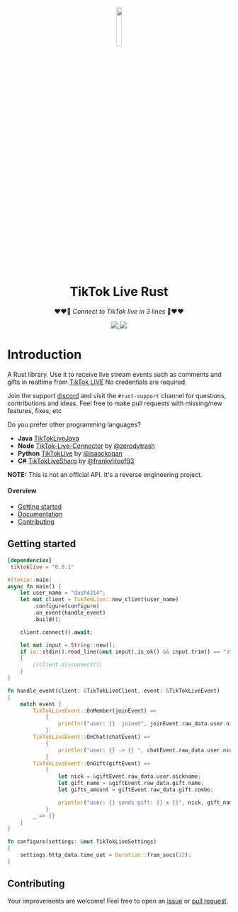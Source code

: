 <div align="center" >
<a target="blank" >
<img src="https://github.com/jwdeveloper/TikTokLiveRust/assets/79764581/5ae5385c-d31a-40d9-aa5c-9c8b06aae161" width="15%" >
</a>
</div>
<div align="center" >
<h1>TikTok Live Rust</h1>

❤️❤️🎁 *Connect to TikTok live in 3 lines* 🎁❤️❤️

<div align="center" >

<a href="https://crates.io/crates/tiktoklive" target="blank" >
<img src="https://img.shields.io/crates/v/tiktoklive.svg" >
</a>

<a href="https://discord.gg/e2XwPNTBBr" target="blank" >
<img src="https://img.shields.io/discord/977648006063091742.svg?color=7289da&logo=discord&style=flat-square" >
</a>

</div>
</div>

# Introduction
A Rust library. Use it to receive live stream events such as comments and gifts in realtime from [TikTok LIVE](https://www.tiktok.com/live) No credentials are required.

Join the support [discord](https://discord.gg/e2XwPNTBBr) and visit the `#rust-support` channel for questions, contributions and ideas. Feel free to make pull requests with missing/new features, fixes, etc

Do you prefer other programming languages?
- **Java**   [TikTokLiveJava](https://github.com/jwdeveloper/TikTokLiveJava)
- **Node**   [TikTok-Live-Connector](https://github.com/zerodytrash/TikTok-Live-Connector) by [@zerodytrash](https://github.com/zerodytrash)
- **Python** [TikTokLive](https://github.com/isaackogan/TikTokLive) by [@isaackogan](https://github.com/isaackogan)
- **C#**     [TikTokLiveSharp](https://github.com/frankvHoof93/TikTokLiveSharp) by [@frankvHoof93](https://github.com/frankvHoof93)

**NOTE:** This is not an official API. It's a reverse engineering project.


#### Overview
- [Getting started](#getting-started)
- [Documentation](https://docs.rs/tiktoklive/latest/tiktoklive/)
- [Contributing](#contributing)

## Getting started
```toml
[dependencies]
 tiktoklive = "0.0.1"
```
```rust
#[tokio::main]
async fn main() {
    let user_name = "dash4214";
    let mut client = TikTokLive::new_client(user_name)
        .configure(configure)
        .on_event(handle_event)
        .build();

    client.connect().await;

    let mut input = String::new();
    if io::stdin().read_line(&mut input).is_ok() && input.trim() == "stop"
    {
        //client.disconnect();
    }
}

fn handle_event(client: &TikTokLiveClient, event: &TikTokLiveEvent)
{
    match event {
        TikTokLiveEvent::OnMember(joinEvent) =>
            {
                println!("user: {}  joined", joinEvent.raw_data.user.nickname);
            }
        TikTokLiveEvent::OnChat(chatEvent) =>
            {
                println!("user: {} -> {} ", chatEvent.raw_data.user.nickname, chatEvent.raw_data.content);
            }
        TikTokLiveEvent::OnGift(giftEvent) =>
            {
                let nick = &giftEvent.raw_data.user.nickname;
                let gift_name = &giftEvent.raw_data.gift.name;
                let gifts_amount = giftEvent.raw_data.gift.combo;

                println!("user: {} sends gift: {} x {}", nick, gift_name, gifts_amount);
            }
        _ => {}
    }
}

fn configure(settings: &mut TikTokLiveSettings)
{
    settings.http_data.time_out = Duration::from_secs(12);
}

```




## Contributing
Your improvements are welcome! Feel free to open an <a href="https://github.com/jwdeveloper/TikTok-Live-Java/issues">issue</a> or <a href="https://github.com/jwdeveloper/TikTok-Live-Java/pulls">pull request</a>.
